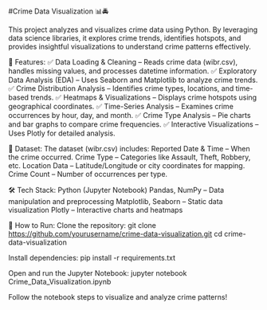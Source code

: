 #Crime Data Visualization 📊🚔

This project analyzes and visualizes crime data using Python. By leveraging data science libraries, it explores crime trends, identifies hotspots, and provides insightful visualizations to understand crime patterns effectively.

📌 Features:
✅ Data Loading & Cleaning – Reads crime data (wibr.csv), handles missing values, and processes datetime information.
✅ Exploratory Data Analysis (EDA) – Uses Seaborn and Matplotlib to analyze crime trends.
✅ Crime Distribution Analysis – Identifies crime types, locations, and time-based trends.
✅ Heatmaps & Visualizations – Displays crime hotspots using geographical coordinates.
✅ Time-Series Analysis – Examines crime occurrences by hour, day, and month.
✅ Crime Type Analysis – Pie charts and bar graphs to compare crime frequencies.
✅ Interactive Visualizations – Uses Plotly for detailed analysis.

📂 Dataset:
The dataset (wibr.csv) includes:
Reported Date & Time – When the crime occurred.
Crime Type – Categories like Assault, Theft, Robbery, etc.
Location Data – Latitude/Longitude or city coordinates for mapping.
Crime Count – Number of occurrences per type.

🛠️ Tech Stack:
Python (Jupyter Notebook)
Pandas, NumPy – Data manipulation and preprocessing
Matplotlib, Seaborn – Static data visualization
Plotly – Interactive charts and heatmaps

🚀 How to Run:
Clone the repository:
git clone https://github.com/yourusername/crime-data-visualization.git
cd crime-data-visualization

Install dependencies:
pip install -r requirements.txt

Open and run the Jupyter Notebook:
jupyter notebook Crime_Data_Visualization.ipynb


Follow the notebook steps to visualize and analyze crime patterns!
